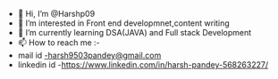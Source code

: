 - 👋 Hi, I’m @Harshp09
- 👀 I’m interested in Front end developmnet,content writing
- 🌱 I’m currently learning DSA(JAVA) and Full stack Development
- 📫 How to reach me :-
-  mail id -harsh9503pandey@gmail.com
- linkedin id -https://www.linkedin.com/in/harsh-pandey-568263227/
